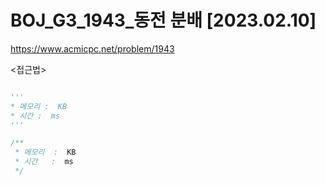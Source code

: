 #  BOJ_G3_1943_동전 분배 [2023.02.10]
https://www.acmicpc.net/problem/1943

<접근법>

```

```




```python
'''
* 메모리 :  KB
* 시간 :  ms
'''


```




```java
/**
 * 메모리  :  KB
 * 시간   :  ms
 */


```
